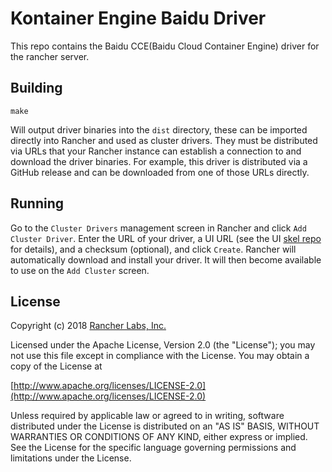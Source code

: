 Kontainer Engine Baidu Driver
===============================

This repo contains the Baidu CCE(Baidu Cloud Container Engine) driver for the rancher server.

## Building

`make`

Will output driver binaries into the `dist` directory, these can be imported 
directly into Rancher and used as cluster drivers.  They must be distributed 
via URLs that your Rancher instance can establish a connection to and download 
the driver binaries.  For example, this driver is distributed via a GitHub 
release and can be downloaded from one of those URLs directly.


## Running

Go to the `Cluster Drivers` management screen in Rancher and click 
`Add Cluster Driver`. Enter the URL of your driver, a UI URL (see the UI 
[skel repo](https://github.com/rancher/ui-cluster-driver-skel) for details), and a 
checksum (optional), and click `Create`. Rancher will automatically download 
and install your driver. It will then become available to use on the 
`Add Cluster` screen.

## License
Copyright (c) 2018 [Rancher Labs, Inc.](http://rancher.com)

Licensed under the Apache License, Version 2.0 (the "License");
you may not use this file except in compliance with the License.
You may obtain a copy of the License at

[http://www.apache.org/licenses/LICENSE-2.0](http://www.apache.org/licenses/LICENSE-2.0)

Unless required by applicable law or agreed to in writing, software
distributed under the License is distributed on an "AS IS" BASIS,
WITHOUT WARRANTIES OR CONDITIONS OF ANY KIND, either express or implied.
See the License for the specific language governing permissions and
limitations under the License.
